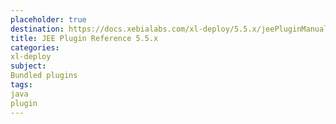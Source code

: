 ```yaml
---
placeholder: true
destination: https://docs.xebialabs.com/xl-deploy/5.5.x/jeePluginManual.html
title: JEE Plugin Reference 5.5.x
categories:
xl-deploy
subject:
Bundled plugins
tags:
java
plugin
---
```

